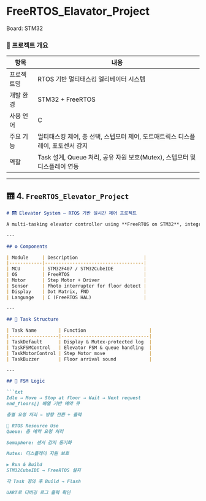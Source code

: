 # FreeRTOS_Elavator_Project
Board: STM32
### 📌 프로젝트 개요

| 항목 | 내용 |
| --- | --- |
| 프로젝트명 | RTOS 기반 멀티태스킹 엘리베이터 시스템 |
| 개발 환경 | STM32 + FreeRTOS |
| 사용 언어 | C |
| 주요 기능 | 멀티태스킹 제어, 층 선택, 스텝모터 제어, 도트매트릭스 디스플레이, 포토센서 감지 |
| 역할 | Task 설계, Queue 처리, 공유 자원 보호(Mutex), 스텝모터 및 디스플레이 연동 |



---

## 🛗 4. `FreeRTOS_Elevator_Project`

```markdown
# 🛗 Elevator System – RTOS 기반 실시간 제어 프로젝트

A multi-tasking elevator controller using **FreeRTOS on STM32**, integrating FSM, step motor, dot matrix, and photo sensor.

---

## ⚙️ Components

| Module     | Description                        |
|------------|------------------------------------|
| MCU        | STM32F407 / STM32CubeIDE           |
| OS         | FreeRTOS                           |
| Motor      | Step Motor + Driver                |
| Sensor     | Photo interrupter for floor detect |
| Display    | Dot Matrix, FND                    |
| Language   | C (FreeRTOS HAL)                   |

---

## 🧠 Task Structure

| Task Name        | Function                       |
|------------------|--------------------------------|
| TaskDefault      | Display & Mutex-protected log  |
| TaskFSMControl   | Elevator FSM & queue handling  |
| TaskMotorControl | Step Motor move                |
| TaskBuzzer       | Floor arrival sound            |

---

## 🔄 FSM Logic

```txt
Idle → Move → Stop at floor → Wait → Next request
end_floors[] 배열 기반 예약 큐

층별 요청 처리 → 방향 전환 + 출력

🔧 RTOS Resource Use
Queue: 층 예약 요청 처리

Semaphore: 센서 감지 동기화

Mutex: 디스플레이 자원 보호

▶️ Run & Build
STM32CubeIDE → FreeRTOS 설치

각 Task 정의 후 Build → Flash

UART로 디버깅 로그 출력 확인
